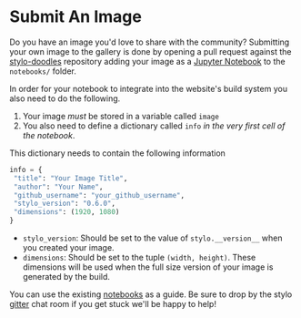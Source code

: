# Submit An Image

Do you have an image you'd love to share with the community? Submitting your
own image to the gallery is done by opening a pull request against the
[stylo-doodles](https://github.com/alcarney/stylo-doodles) repository adding
your image as a [Jupyter Notebook](https://jupyter.org/) to the `notebooks/`
folder.

In order for your notebook to integrate into the website's build system you
also need to do the following.

1. Your image *must* be stored in a variable called `image`
2. You also need to define a dictionary called `info` *in the very first cell
   of the notebook*.

This dictionary needs to contain the following information

```python
info = {
 "title": "Your Image Title",
 "author": "Your Name",
 "github_username": "your_github_username",
 "stylo_version": "0.6.0",
 "dimensions": (1920, 1080)
}
```

- `stylo_version`: Should be set to the value of `stylo.__version__` when
 you created your image.
- `dimensions`: Should be set to the tuple `(width, height)`. These
 dimensions will be used when the full size version of your image is
 generated by the build.

You can use the existing [notebooks](https://github.com/alcarney/stylo-doodles/tree/master/notebooks)
as a guide. Be sure to drop by the stylo [gitter](https://gitter.im/stylo-py/Lobby)
chat room if you get stuck we'll be happy to help!
